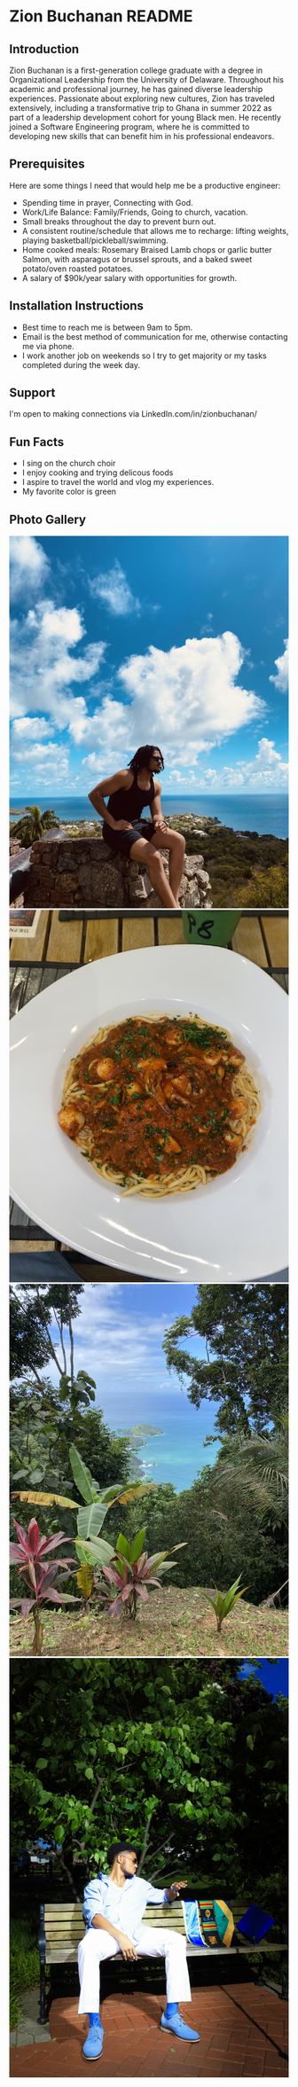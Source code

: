 # Zion Buchanan README

## Introduction
Zion Buchanan is a first-generation college graduate with a degree in Organizational Leadership from the University of Delaware. Throughout his academic and professional journey, he has gained diverse leadership experiences. Passionate about exploring new cultures, Zion has traveled extensively, including a transformative trip to Ghana in summer 2022 as part of a leadership development cohort for young Black men. He recently joined a Software Engineering program, where he is committed to developing new skills that can benefit him in his professional endeavors.

## Prerequisites

Here are some things I need that would help me be a productive engineer:
 
- Spending time in prayer, Connecting with God.
- Work/Life Balance: Family/Friends, Going to church, vacation.
- Small breaks throughout the day to prevent burn out.
- A consistent routine/schedule that allows me to recharge: lifting weights, playing basketball/pickleball/swimming.
- Home cooked meals: Rosemary Braised Lamb chops or garlic butter Salmon, with asparagus or brussel sprouts, and a baked sweet potato/oven roasted potatoes.
- A salary of $90k/year salary with opportunities for growth.

## Installation Instructions
- Best time to reach me is between 9am to 5pm. 
- Email is the best method of communication for me, otherwise contacting me via phone.
- I work another job on weekends so I try to get majority or my tasks completed during the week day. 

## Support
I'm open to making connections via LinkedIn.com/in/zionbuchanan/ 

## Fun Facts
- I sing on the church choir
- I enjoy cooking and trying delicous foods
- I aspire to travel the world and vlog my experiences. 
- My favorite color is green

## Photo Gallery
<img src="Images/unnamed-3.jpg">
<img src="Images/unnamed-5.jpg">
<img src="Images/unnamed-6.jpg">
<img src="Images/unnamed-2.jpg">

